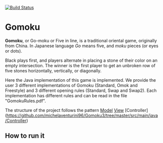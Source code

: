  [![Build Status](https://travis-ci.com/michelaventurini96/Gomoku3.svg?branch=master)](https://travis-ci.com/michelaventurini96/Gomoku3)
# Gomoku

**Gomoku**, or Go-moku or Five in line, is a traditional oriental game, originally from China. In Japanese language *Go* means five, and *moku* pieces (or eyes or dots).

Black plays first, and players alternate in placing a stone of their color on an empty intersection. The winner is the first player to get an unbroken row of five stones horizontally, vertically, or diagonally.

Here the Java implementation of this game is implemented. We provide the user 3 different implementations of Gomoku (Standard, Omok and Freestyle) and 3 different opening rules (Standard, Swap and Swap2). Each implementation has different rules and can be read in the file "GomokuRules.pdf". 

The structure of the project follows the pattern [Model](https://github.com/michelaventurini96/Gomoku3/tree/master/src/main/java/Model)
 [View](https://github.com/michelaventurini96/Gomoku3/tree/master/src/main/java/View) [Controller] (https://github.com/michelaventurini96/Gomoku3/tree/master/src/main/java/Controller)

## How to run it
